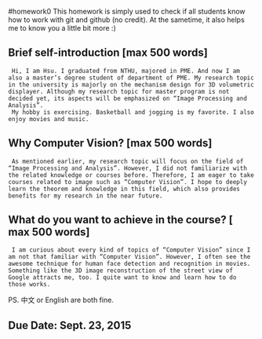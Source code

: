 #homework0
This homework is simply used to check if all students know how to work with git and github (no credit).
At the sametime, it also helps me to know you a little bit more :)

## Brief self-introduction [max 500 words]
     Hi, I am Hsu. I graduated from NTHU, majored in PME. And now I am also a master’s degree student of department of PME. My research topic in the university is majorly on the mechanism design for 3D volumetric displayer. Although my research topic for master program is not decided yet, its aspects will be emphasized on “Image Processing and Analysis”.
     My hobby is exercising. Basketball and jogging is my favorite. I also enjoy movies and music.

## Why Computer Vision? [max 500 words]
     As mentioned earlier, my research topic will focus on the field of “Image Processing and Analysis”. However, I did not familiarize with the related knowledge or courses before. Therefore, I am eager to take courses related to image such as “Computer Vision”. I hope to deeply learn the theorem and knowledge in this field, which also provides benefits for my research in the near future.
     
## What do you want to achieve in the course? [ max 500 words]
     I am curious about every kind of topics of “Computer Vision” since I am not that familiar with “Computer Vision”. However, I often see the awesome technique for human face detection and recognition in movies. Something like the 3D image reconstruction of the street view of Google attracts me, too. I quite want to know and learn how to do those works.
     
PS. 中文 or English are both fine.

## Due Date: Sept. 23, 2015
